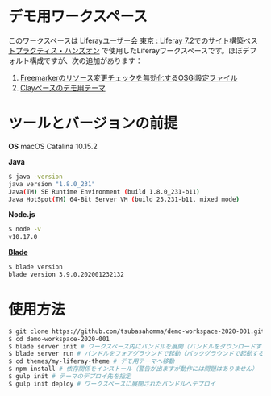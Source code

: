 # デモ用ワークスペース

このワークスペースは [Liferayユーザー会 東京 : Liferay 7.2でのサイト構築ベストプラクティス・ハンズオン] で使用したLiferayワークスペースです。ほぼデフォルト構成ですが、次の追加があります：

1. [Freemarkerのリソース変更チェックを無効化するOSGi設定ファイル]
2. [Clayベースのデモ用テーマ]

# ツールとバージョンの前提

**OS**
macOS Catalina 10.15.2

**Java**

```bash
$ java -version
java version "1.8.0_231"
Java(TM) SE Runtime Environment (build 1.8.0_231-b11)
Java HotSpot(TM) 64-Bit Server VM (build 25.231-b11, mixed mode)
```

**Node.js**

```bash
$ node -v
v10.17.0
```

**[Blade]**

```bash
$ blade version
blade version 3.9.0.202001232132
```

# 使用方法
```bash
$ git clone https://github.com/tsubasahomma/demo-workspace-2020-001.git
$ cd demo-workspace-2020-001
$ blade server init # ワークスペース内にバンドルを展開（バンドルをダウンロードするため、時間がかかる場合があります）
$ blade server run # バンドルをフォアグラウンドで起動（バックグラウンドで起動する場合: blade server start）
$ cd themes/my-liferay-theme # デモ用テーマへ移動
$ npm install # 依存関係をインストール（警告が出ますが動作には問題はありません）
$ gulp init # テーマのデプロイ先を指定
$ gulp init deploy # ワークスペースに展開されたバンドルへデプロイ
```
<!--  -->
[Liferayユーザー会 東京 : Liferay 7.2でのサイト構築ベストプラクティス・ハンズオン]:https://liferay.doorkeeper.jp/events/102935
[Clayベースのデモ用テーマ]:https://github.com/tsubasahomma/demo-workspace-2020-001/tree/master/themes/my-liferay-theme
[Freemarkerのリソース変更チェックを無効化するOSGi設定ファイル]:https://github.com/tsubasahomma/demo-workspace-2020-001/blob/master/configs/local/osgi/configs/com.liferay.portal.template.freemarker.configuration.FreeMarkerEngineConfiguration.config

[Blade]:https://portal.liferay.dev/docs/7-2/reference/-/knowledge_base/r/installing-blade-cli
